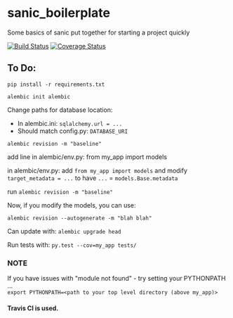 # sanic_boilerplate
Some basics of sanic put together for starting a project quickly


[![Build Status](https://travis-ci.org/stoltzmaniac/sanic_boilerplate.svg)](https://travis-ci.org/stoltzmaniac/sanic_boilerplate)
[![Coverage Status](https://coveralls.io/repos/github/stoltzmaniac/sanic_boilerplate/badge.svg?branch=master)](https://coveralls.io/github/stoltzmaniac/sanic_boilerplate?branch=master)

## To Do:  

`pip install -r requirements.txt`  

`alembic init alembic`  
    
Change paths for database location:  

  - In alembic.ini: `sqlalchemy.url = ...`  
  - Should match config.py: `DATABASE_URI`    

`alembic revision -m "baseline"`

add line in alembic/env.py: from my_app import models  

in alembic/env.py: add `from my_app import models` and modify `target_metadata = ...` to have `...` =  `models.Base.metadata`

run `alembic revision -m "baseline"`

Now, if you modify the models, you can use:  

`alembic revision --autogenerate -m "blah blah"`

Can update with: `alembic upgrade head`

Run tests with: `py.test --cov=my_app tests/` 

### NOTE ###  
If you have issues with "module not found" - try setting your PYTHONPATH ...  
`export PYTHONPATH=<path to your top level directory (above my_app)>`

#### Travis CI is used.